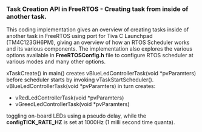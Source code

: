 ### Task Creation API in FreeRTOS - Creating task from inside of another task.</br>
This coding implementation gives an overview of creating tasks inside of another task in FreeRTOS using port for Tiva C Launchpad (TM4C123GH6PM), giving an overview of how an RTOS Scheduler works and its various components. The implementation also explores the various options available in **FreeRTOSConfig.h** file to configure RTOS scheduler at various modes and many other options.</br>

xTaskCreate() in main() creates vBlueLedControllerTask(void *pvParamters) before scheduler starts by invoking vTaskStartScheduler(). vBlueLedControllerTask(void *pvParamters) in turn creates:
- vRedLedControllerTask(void *pvParamters)
- vGreedLedControllerTask(void *pvParamters)</br>

toggling on-board LEDs using a pseudo delay, while the **configTICK_RATE_HZ** is set at 1000Hz (1 milli second time quanta).
